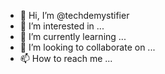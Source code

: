- 👋 Hi, I’m @techdemystifier
- 👀 I’m interested in ...
- 🌱 I’m currently learning ...
- 💞️ I’m looking to collaborate on ...
- 📫 How to reach me ...

<!---
techdemystifier/techdemystifier is a ✨ special ✨ repository because its `README.md` (this file) appears on your GitHub profile.
You can click the Preview link to take a look at your changes.
--->
